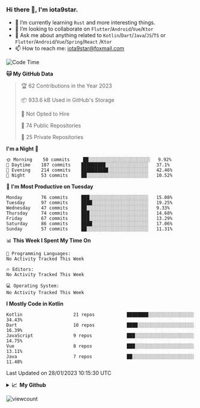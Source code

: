 ### Hi there 👋, I'm iota9star.

- 🌱 I’m currently learning `Rust` and more interesting things.
- 👯 I’m looking to collaborate on `Flutter`/`Android`/`Vue`/`Ktor`
- 💬 Ask me about anything related to `Kotlin`/`Dart`/`Java`/`JS`/`TS` or `Flutter`/`Android`/`Vue`/`Spring`/`React`
  /`Ktor`
- 📫 How to reach me: [iota9star@foxmail.com](iota9star@foxmail.com)



<!--START_SECTION:waka-->
![Code Time](http://img.shields.io/badge/Code%20Time-3%2C090%20hrs%2054%20mins-blue)

**🐱 My GitHub Data** 

> 🏆 62 Contributions in the Year 2023
 > 
> 📦 933.6 kB Used in GitHub's Storage 
 > 
> 🚫 Not Opted to Hire
 > 
> 📜 74 Public Repositories 
 > 
> 🔑 25 Private Repositories  
 > 
**I'm a Night 🦉** 

```text
🌞 Morning    50 commits     ██░░░░░░░░░░░░░░░░░░░░░░░   9.92% 
🌆 Daytime    187 commits    █████████░░░░░░░░░░░░░░░░   37.1% 
🌃 Evening    214 commits    ██████████░░░░░░░░░░░░░░░   42.46% 
🌙 Night      53 commits     ██░░░░░░░░░░░░░░░░░░░░░░░   10.52%

```
📅 **I'm Most Productive on Tuesday** 

```text
Monday       76 commits     ███░░░░░░░░░░░░░░░░░░░░░░   15.08% 
Tuesday      97 commits     ████░░░░░░░░░░░░░░░░░░░░░   19.25% 
Wednesday    47 commits     ██░░░░░░░░░░░░░░░░░░░░░░░   9.33% 
Thursday     74 commits     ███░░░░░░░░░░░░░░░░░░░░░░   14.68% 
Friday       67 commits     ███░░░░░░░░░░░░░░░░░░░░░░   13.29% 
Saturday     86 commits     ████░░░░░░░░░░░░░░░░░░░░░   17.06% 
Sunday       57 commits     ██░░░░░░░░░░░░░░░░░░░░░░░   11.31%

```


📊 **This Week I Spent My Time On** 

```text
💬 Programming Languages: 
No Activity Tracked This Week

🔥 Editors: 
No Activity Tracked This Week

💻 Operating System: 
No Activity Tracked This Week

```

**I Mostly Code in Kotlin** 

```text
Kotlin                   21 repos            ████████░░░░░░░░░░░░░░░░░   34.43% 
Dart                     10 repos            ████░░░░░░░░░░░░░░░░░░░░░   16.39% 
JavaScript               9 repos             ███░░░░░░░░░░░░░░░░░░░░░░   14.75% 
Vue                      8 repos             ███░░░░░░░░░░░░░░░░░░░░░░   13.11% 
Java                     7 repos             ██░░░░░░░░░░░░░░░░░░░░░░░   11.48%

```



 Last Updated on 28/01/2023 10:15:30 UTC
<!--END_SECTION:waka-->

<details>
  <summary><b>📈&nbsp;&nbsp;My Github</b></summary>
  <br>
  <img src='https://github-profile-trophy.vercel.app/?username=iota9star'>
  <img src='https://bad-apple-github-readme.vercel.app/api?show_bg=1&username=iota9star&hide_title=true'>
  <img src='http://cr-skills-chart-widget.azurewebsites.net/api/api?username=iota9star'>
</details>


![viewcount](https://count.getloli.com/get/@iota9star?theme=rule34)
